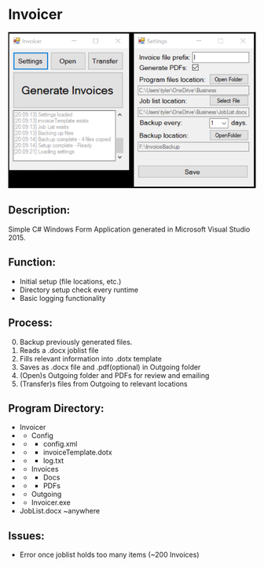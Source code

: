 # Invoicer

![alt text](https://github.com/tylerpleiter/Invoicer/blob/master/InvoicerDesign.png "Screenshot")

## Description:

Simple C# Windows Form Application generated in Microsoft Visual Studio 2015. 

## Function:
- Initial setup (file locations, etc.)
- Directory setup check every runtime
- Basic logging functionality

## Process:

0. Backup previously generated files.
1. Reads a .docx joblist file
2. Fills relevant information into .dotx template
3. Saves as .docx file and .pdf(optional) in Outgoing folder
4. (Open)s Outgoing folder and PDFs for review and emailing
5. (Transfer)s files from Outgoing to relevant locations

## Program Directory:

- Invoicer
- - Config 
- - - config.xml 
- - - invoiceTemplate.dotx 
- - - log.txt 
- - Invoices
- - - Docs
- - - PDFs
- - Outgoing
- - Invoicer.exe
- JobList.docx ~anywhere

## Issues:

- Error once joblist holds too many items (~200 Invoices)
